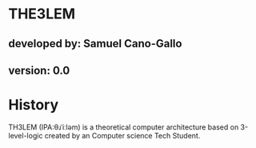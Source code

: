 THE3LEM
=======
## developed by: Samuel Cano-Gallo
## version: 0.0

# History
TH3LEM (IPA:θɹˈiːləm) is a theoretical computer architecture based on 3-level-logic created by an Computer science Tech Student.  

